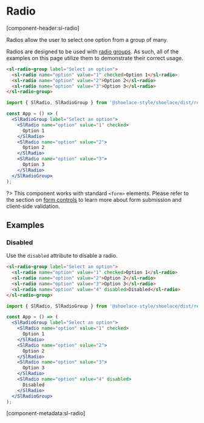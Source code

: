 # Radio

[component-header:sl-radio]

Radios allow the user to select one option from a group of many.

Radios are designed to be used with [radio groups](/components/radio-group). As such, all of the examples on this page utilize them to demonstrate their correct usage.

```html preview
<sl-radio-group label="Select an option">
  <sl-radio name="option" value="1" checked>Option 1</sl-radio>
  <sl-radio name="option" value="2">Option 2</sl-radio>
  <sl-radio name="option" value="3">Option 3</sl-radio>
</sl-radio-group>
```

```jsx react
import { SlRadio, SlRadioGroup } from '@shoelace-style/shoelace/dist/react';

const App = () => (
  <SlRadioGroup label="Select an option">
    <SlRadio name="option" value="1" checked>
      Option 1
    </SlRadio>
    <SlRadio name="option" value="2">
      Option 2
    </SlRadio>
    <SlRadio name="option" value="3">
      Option 3
    </SlRadio>
  </SlRadioGroup>
);
```

?> This component works with standard `<form>` elements. Please refer to the section on [form controls](/getting-started/form-controls) to learn more about form submission and client-side validation.

## Examples

### Disabled

Use the `disabled` attribute to disable a radio.

```html preview
<sl-radio-group label="Select an option">
  <sl-radio name="option" value="1" checked>Option 1</sl-radio>
  <sl-radio name="option" value="2">Option 2</sl-radio>
  <sl-radio name="option" value="3">Option 3</sl-radio>
  <sl-radio name="option" value="4" disabled>Disabled</sl-radio>
</sl-radio-group>
```

```jsx react
import { SlRadio, SlRadioGroup } from '@shoelace-style/shoelace/dist/react';

const App = () => (
  <SlRadioGroup label="Select an option">
    <SlRadio name="option" value="1" checked>
      Option 1
    </SlRadio>
    <SlRadio name="option" value="2">
      Option 2
    </SlRadio>
    <SlRadio name="option" value="3">
      Option 3
    </SlRadio>
    <SlRadio name="option" value="4" disabled>
      Disabled
    </SlRadio>
  </SlRadioGroup>
);
```

[component-metadata:sl-radio]
